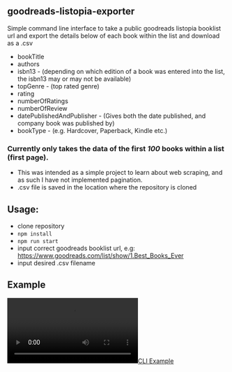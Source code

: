 ## goodreads-listopia-exporter

Simple command line interface to take a public goodreads listopia booklist url and export the details below of each book within the list and download as a .csv

- bookTitle
- authors
- isbn13 - (depending on which edition of a book was entered into the list, the isbn13 may or may not be available)
- topGenre - (top rated genre)
- rating
- numberOfRatings
- numberOfReview
- datePublishedAndPublisher - (Gives both the date published, and company book was published by)
- bookType - (e.g. Hardcover, Paperback, Kindle etc.)

### Currently only takes the data of the first _100_ books within a list (first page).

- This was intended as a simple project to learn about web scraping, and as such I have not implemented pagination.
- .csv file is saved in the location where the repository is cloned

## Usage:

- clone repository
- `npm install`
- `npm run start`
- input correct goodreads booklist url, e.g: https://www.goodreads.com/list/show/1.Best_Books_Ever
- input desired .csv filename

## Example

[![CLI Example](https://i.gyazo.com/5281f3a2fea777993b4efbed440983d2.mp4)](https://gyazo.com/5281f3a2fea777993b4efbed440983d2)

